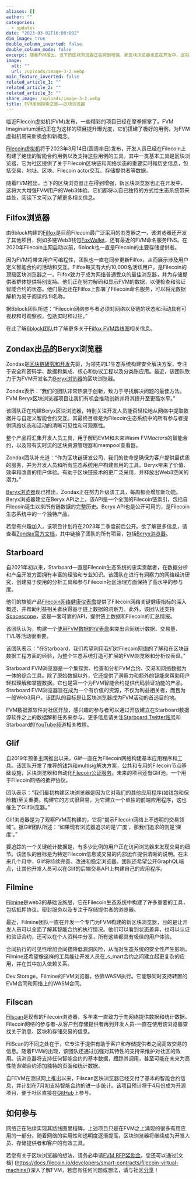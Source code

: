 ```yaml
---
aliases: []
author: ""
categories:
  - updates
date: "2023-03-02T16:00:00Z"
dim_image: true
double_column_inverted: false
double_column_mode: false
excerpt: 随着FVM推出，当下的区块浏览器正在得到增强，新区块浏览器也正在开发中，这将大大增强FVM用户的Web3体验。
image:
  alt: ""
  url: /uploads/image-3-2.webp
main_feature_inverted: false
related_article_1: ""
related_article_2: ""
related_article_3: ""
share_image: /uploads/image-3-2.webp
title: FVM用例探索之旅——区块浏览器
---
```


临近Filecoin虚拟机(FVM)发布，一些精彩的项目已经在摩拳擦掌了。FVM Imaginarium活动正在为这样的项目提升曝光度，它们搭建了极好的用例，为FVM虚拟机带来新机会和新概念。

[Filecoin虚拟机](http://fvm.dev/)将于2023年3月14日(圆周率日)发布，开发人员已经在Filecoin上构建了绝佳的智能合约用例以及支持这些用例的工具。其中一类基本工具是区块浏览器，它为社区提供了关于Filecoin区块链和网络状态的重要实时和历史信息，包括交易、地址、区块、Filecoin actor交互、存储提供者等数据。

随着FVM推出，当下的区块浏览器正在得到增强，新区块浏览器也正在开发中，这将大大增强FVM用户的Web3体验。它们都将以自己独特的方式给生态系统带来益处，阅读下文可以了解更多相关信息。

## Filfox浏览器

由6block构建的[Filfox](https://filfox.info/)是目前Filecoin最广泛采用的浏览器之一，该浏览器还开发了其他项目，例如多链Web3钱包[FoxWallet](https://foxwallet.com/)，还有最近的FVM命名服务FNS。在2020年Filecoin主网启动以前，6block也一直是Filecoin的主要存储提供者。

因为FVM将带来用户可编程性，团队也一直在同步更新Filfox，从而展示涉及用户定义智能合约的活动和交互。Filfox每天有大约10,000名活跃用户，是Filecoin的顶级区块浏览器之一。Filfox致力于成为网络普通受众的最佳浏览器，并为存储提供者群体提供特别支持。他们正在努力解码和显示FVM的数据，以便检查和验证智能合约的状态。他们最近还在Filfox上部署了Filecoin命名服务，可以将元数据解析为易于阅读的.fil名称。

据6block团队所述：“Filecoin网络参与者必须对网络以及链的状态和活动具有可视权和可观察权，包括实时和过往。”

在此了解[6block团队](https://6block.com/)并了解更多关于[Filfox FVM路线图](https://github.com/filecoin-project/devgrants/issues/1094)相关信息。

## Zondax出品的Beryx浏览器

Zondax是[区块链研究和开发](https://zondax.ch/)先驱，为领先的L1生态系统构建安全解决方案，专注于安全和密码学、数据和集成、核心和协议工程以及分类账应用。最近，该团队致力于为FVM开发名为[Beryx浏览器](https://beryx.zondax.ch/)的区块浏览器。

Zondax表示：“我们的团队非常热衷于创新，致力于寻找解决问题的最佳方法。FVM Beryx区块浏览器项目让我们有机会推动创新并将其提升至更高水平。”

该团队正在构建Beryx区块浏览器，特别关注开发人员能否轻松地从网络中提取数据并与自定义智能合约交互。其最终目标是为Filecoin生态系统中的所有参与者提供网络状态和活动的清晰可见性和可观察性。

整个产品将汇集开发人员工具，用于解码EVM和未来Wasm FVM*actors*的智能合约，以及带有实时流的区块资源管理器和mempool查看器。

Zondax团队补充道：“作为区块链研发公司，我们的使命是确保为客户提供最优质的服务，并为开发人员和所有生态系统用户构建有用的工具。Beryx带来了价值、效率和改善的用户体验。有助于区块链技术的更广泛采用，并释放出Web3空间的潜力。”

[Beryx浏览器](https://beryx.zondax.ch/)现已推出，Zondax正在努力升级该工具，每周都会增加新功能。Beryx浏览器建立在Beryx API之上，该API是一个全面的Filecoin链索引，包括自Filecoin诞生以来所有链数据的完整历史。Beryx API也是公开可用的，是Filecoin生态系统中的一个独特产品。

若您有兴趣加入，该项目计划将在2023年二季度前后公开。欲了解更多信息，请查看[Zondax官方文档](https://docs.zondax.ch/)，其中链接了团队的所有项目，包括[Beryx浏览器](https://beryx.zondax.ch/)。

## Starboard

自2021年初以来，Starboard一直是Filecoin生态系统的忠实贡献者，在数据分析和产品开发方面拥有丰富的经验和专业知识。该团队在进行有洞察力的网络经济研究、创建易于使用的分析工具和参与Filecoin社区治理方面保持了高水平的参与度。

他们的旗舰产品[Filecoin网络健康仪表盘](https://dashboard.starboard.ventures/dashboard)提供了Filecoin网络关键健康指标的深入概述，并帮助利益相关者获得基于链上数据的洞察力。此外，该团队还支持[Spacescope](https://spacescope.io/)，这是一套可靠的API，提供链上数据和Filecoin的汇总情报。

该团队认为，构建一个[使用FVM数据的仪表盘](https://fvm.starboard.ventures/contracts)来突出合同统计数据、交易量、TVL等活动很重要。

该团队表示：“在Starboard，我们希望利用我们对Filecoin网络的了解和在区块链数据工程方面的经验，为整个生态系统打造可扩展的FVM浏览器和分析仪表盘。”

Starboard FVM浏览器是一个集探索、检查和分析FVM合约、交易和网络数据为一体的综合工具。除了原始数据以外，它还提供了洞察力和额外的智能来帮助用户轻松理解和掌握数据。它也是第一个为FVM智能合约提供代码验证功能的产品。Starboard FVM浏览器旨在成为一个有价值的资源，不仅为利益相关者，而且为一般Web3用户。该团队的目标是让区块浏览器成为FVM活动的首选目的地。

FVM数据源软件对社区开放，感兴趣的参与者可以通过开放建立在Starboard数据源软件之上的数据解析任务来参与。更多信息请关注[Starboard Twitter账号](https://twitter.com/Starboard_V)和Starboard的[YouTube频道](https://www.youtube.com/@starboardventures)相关教程。

## Glif

自2019年预备主网推出以来，Glif一直在为FIlecoin网络构建基本应用程序和工具。该团队开发了推荐的[钱包](https://glif.io)和multisig解决方案，公共和专用的Filecoin节点基础设施，区块浏览器和自动化[Filecoin公证服务](http://verify.glif.io/)。未来的项目还有Glif池，一个用于Filecoin网络的抵押协议。

团队表示：“我们最初构建区块浏览器是因为它对我们的其他应用程序(如钱包和保险箱)至关重要。构建它的方式很容易，为它建立一个单独的前端应用程序，这也催生了Glif浏览器。”

Glif浏览器是为了观察FVM而构建的，它将“揭示Filecoin网络上不透明的交易领域”。据Glif团队所述：“如果现有浏览器追求的是‘广度’，那我们追求的则是‘深度’。”

要追踪的一个关键统计数据是，有多少比例的用户正在访问浏览器来发现交易的细节。该团队的目标是为特定Filecoin信息或交易的内部运作提供清晰的说明。在未来几个月中，Glif将持续完善、改进和稳定浏览器。团队还希望公开GraphQL端点，让其他开发人员可以在Glif的后端交易API上构建自己的应用程序。

## Filmine

[Filmine](https://filmine.io/)是web3的基础设施层，它在Filecoin生态系统中构建了许多重要的工具，包括抵押协议、密封服务以及专注于存储提供者的浏览器。

最近，Filmine团队一直在开发一个专门为FVM构建的新区块浏览器，目的是让开发人员可以全面了解其智能合约的执行情况。他们可以看到状态差异，也可以认证和验证合约，还可以在个人资料中分享，所有这些都具有极佳的用户体验。

合同执行的可见性增加会间接降低漏洞风险，从而对生态系统的安全性产生影响。Filmine还希望像这样的工具能让开发人员在\_s_mart合约之间建立起更复杂的应用，并在其中加入依赖关系。

Dev.Storage，Filmine的FVM浏览器，依靠WASM执行。它能够同时支持转置的EVM合同和网络上的WASM合同。

## Filscan

[Filscan](https://filscan.io/)是现有的Filecoin浏览器，多年来一直致力于向网络提供数据和统计数据。Filecoin网络的参与者-从客户到存储提供者再到开发人员-一直在使用该浏览器查找关于消息、区块和存储交易的信息。

FilScan的不同之处在于，它专注于提供有助于客户和存储提供者之间高效交易的信息。随着FVM的出现，该团队还通过加强对其特性的支持来维护对社区的效用。该浏览器将支持任何智能合约的基本数据，跟踪其调用，甚至可能在未来为高性能*智能*合约添加独特的页面和统计数据。

自FEVM在测试网上推出以来，Filscan区块浏览器已经交付了基本的智能合约信息，并计划在7月初支持智能合约的进一步统计。该项目预计将于4月份成为开源项目，便于社区直接在[GitHub](https://github.com/Filscan-Team/filscan)上参与。

## 如何参与

网络正在陆续实现其路线图里程碑，上述项目只是在FVM之上涌现的很多有用应用的一部分。随着网络的实用性和透明度逐渐提高，区块浏览器将继续成为开发人员、存储提供者和客户的有效工具。

若您有关于区块浏览器的想法，请务必申请[FVM RFP奖励金](https://github.com/filecoin-project/devgrants/blob/master/rfps/fvm-open-tools-infra.md)。您还可以通过[文档] (https://docs.filecoin.io/developers/smart-contracts/filecoin-virtual-machine/)深入了解FVM，若您有任何问题或想法，请与社区[分享](https://filecoin.io/slack)！
